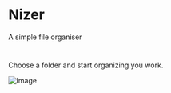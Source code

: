 # Nizer
A simple file organiser
#
Choose a folder and start organizing you work.

![Image](https://i.imgur.com/ZxCAKcO.png)
